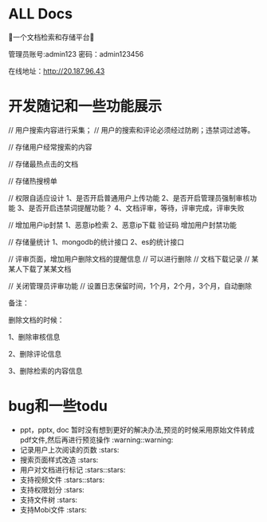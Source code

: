 # ALL Docs
:rocket:一个文档检索和存储平台:rocket:

管理员账号:admin123 密码：admin123456

在线地址：http://20.187.96.43

# 开发随记和一些功能展示

// 用户搜索内容进行采集； // 用户的搜索和评论必须经过防刷；违禁词过滤等。

// 存储用户经常搜索的内容

// 存储最热点击的文档

// 存储热搜榜单

// 权限自适应设计 1、是否开启普通用户上传功能 2、是否开启管理员强制审核功能 3、是否开启违禁词提醒功能？ 4、文档评审，等待，评审完成，评审失败

// 增加用户ip封禁 1、恶意ip检索 2、恶意ip下载 验证码 增加用户封禁功能

// 存储量统计 1、mongodb的统计接口 2、es的统计接口

// 评审页面，增加用户删除文档的提醒信息 // 可以进行删除 // 文档下载记录 // 某某人下载了某某文档

// 关闭管理员评审功能 // 设置日志保留时间，1个月，2个月，3个月，自动删除

备注：

删除文档的时候：

1、删除审核信息

2、删除评论信息

3、删除检索的内容信息


# bug和一些todu
<ul>
<li>ppt，pptx, doc 暂时没有想到更好的解决办法,预览的时候采用原始文件转成pdf文件,然后再进行预览操作 :warning::warning:</li>
<li>记录用户上次阅读的页数 :stars:</li>
<li>搜索页面样式改造 :stars:</li>
<li>用户对文档进行标记 :stars::stars:</li>
<li>支持视频文件 :stars::stars:</li>
<li>支持权限划分 :stars:</li>
<li>支持文件树 :stars:</li>
<li>支持Mobi文件 :stars:</li>
</ul>
